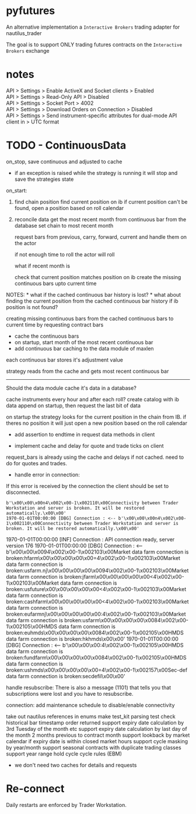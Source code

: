 # pyfutures

An alternative implementation a `Interactive Brokers` trading adapter for nautilus_trader  

The goal is to support ONLY trading futures contracts on the `Interactive Brokers` exchange  

# notes

API > Settings > Enable ActiveX and Socket clients > Enabled  
API > Settings > Read-Only API > Disabled  
API > Settings > Socket Port > 4002  
API > Settings > Download Orders on Connection > Disabled  
API > Settings > Send instrument-specific attributes for dual-mode API client in > UTC format  

# TODO - ContinuousData

on_stop, save continuous and adjusted to cache
- if an exception is raised while the strategy is running it will stop and save the strategies state

on_start:

1) find chain position
    find current position on ib
    if current position can't be found, open a position based on roll calendar

2) reconcile data
    get the most recent month from continuous bar from the database
    set chain to most recent month
    
    request bars from previous, carry, forward, current and handle them on the actor
    
    if not enough time to roll
    the actor will roll 

    what if recent month is 

    check that current position matches position on ib
    create the missing continuous bars upto current time

NOTES:
    * what if the cached continuous bar history is lost?
    * what about finding the current position from the cached continuous bar history if ib position is not found?


creating missing continuous bars from the cached continuous bars to current time by requesting contract bars
- cache the continuous bars
- on startup, start month of the most recent continuous bar
- add continuous bar caching to the data module of maxlen

each continuous bar stores it's adjustment value





strategy reads from the cache and gets most recent continuous bar

--------------------------


Should the data module cache it's data in a database?


cache instruments every hour and after each roll?
create catalog with ib data append on startup, then request the last bit of data



on startup the strategy looks for the current position in the chain from IB.
if theres no position it will just open a new position based on the roll calendar



* add assertion to endtime in request data methods in client

* implement cache and delay for quote and trade ticks on client

request_bars is already using the cache and delays if not cached. need to do for quotes and trades.

* handle error in connection:

If this error is received by the connection the client should be set to disconnected.

    b'\x00\x00\x00n4\x002\x00-1\x002110\x00Connectivity between Trader Workstation and server is broken. It will be restored automatically.\x00\x00'
    1970-01-01T00:00:00 [DBG] Connection : <-- b'\x00\x00\x00n4\x002\x00-1\x002110\x00Connectivity between Trader Workstation and server is broken. It will be restored automatically.\x00\x00'
1970-01-01T00:00:00 [INF] Connection : API connection ready, server version 176
1970-01-01T00:00:00 [DBG] Connection : <-- b'\x00\x00\x0094\x002\x00-1\x002103\x00Market data farm connection is broken:hfarm\x00\x00\x00\x00\x00=4\x002\x00-1\x002103\x00Market data farm connection is broken:usfarm.nj\x00\x00\x00\x00\x0094\x002\x00-1\x002103\x00Market data farm connection is broken:jfarm\x00\x00\x00\x00\x00<4\x002\x00-1\x002103\x00Market data farm connection is broken:usfuture\x00\x00\x00\x00\x00<4\x002\x00-1\x002103\x00Market data farm connection is broken:cashfarm\x00\x00\x00\x00\x00<4\x002\x00-1\x002103\x00Market data farm connection is broken:eufarmnj\x00\x00\x00\x00\x00:4\x002\x00-1\x002103\x00Market data farm connection is broken:usfarm\x00\x00\x00\x00\x0084\x002\x00-1\x002105\x00HMDS data farm connection is broken:euhmds\x00\x00\x00\x00\x0084\x002\x00-1\x002105\x00HMDS data farm connection is broken:hkhmds\x00\x00'
1970-01-01T00:00:00 [DBG] Connection : <-- b'\x00\x00\x00:4\x002\x00-1\x002105\x00HMDS data farm connection is broken:fundfarm\x00\x00\x00\x00\x0084\x002\x00-1\x002105\x00HMDS data farm connection is broken:ushmds\x00\x00\x00\x00\x00=4\x002\x00-1\x002157\x00Sec-def data farm connection is broken:secdefil\x00\x00'

handle resubscribe:
    There is also a message (1101) that tells you that subscriptions were lost and you have to resubscribe.

connection:
    add maintenance schedule to disable/enable connectivity
    
take out nautilus references in enums
make test_kit parsing test
check historical bar timestamp order returned
support expiry date calculation by 3rd Tuesday of the month etc
support expiry date calculation by last day of the month 2 months previous to contract month
support lookback by market calendar if expiry date is within closed market hours
support cycle masking by year/month
support seasonal contracts with duplicate trading classes
support year range hold cycle cycle rules (EBM)

* we don't need two caches for details and requests

# Re-connect

Daily restarts are enforced by Trader Workstation.
